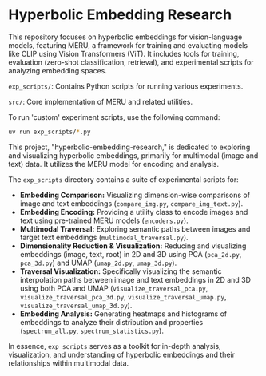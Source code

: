 # Hyperbolic Embedding Research

This repository focuses on hyperbolic embeddings for vision-language models, featuring MERU, a framework for training and evaluating models like CLIP using Vision Transformers (ViT). It includes tools for training, evaluation (zero-shot classification, retrieval), and experimental scripts for analyzing embedding spaces.

`exp_scripts/`: Contains Python scripts for running various experiments.

`src/`: Core implementation of MERU and related utilities.

To run 'custom' experiment scripts, use the following command:

```bash
uv run exp_scripts/*.py
```

This project, "hyperbolic-embedding-research," is dedicated to exploring and visualizing hyperbolic embeddings, primarily for multimodal (image and text) data. It utilizes the MERU model for encoding and analysis.

The `exp_scripts` directory contains a suite of experimental scripts for:
*   **Embedding Comparison:** Visualizing dimension-wise comparisons of image and text embeddings (`compare_img.py`, `compare_img_text.py`).
*   **Embedding Encoding:** Providing a utility class to encode images and text using pre-trained MERU models (`encoders.py`).
*   **Multimodal Traversal:** Exploring semantic paths between images and target text embeddings (`multimodal_traversal.py`).
*   **Dimensionality Reduction & Visualization:** Reducing and visualizing embeddings (image, text, root) in 2D and 3D using PCA (`pca_2d.py`, `pca_3d.py`) and UMAP (`umap_2d.py`, `umap_3d.py`).
*   **Traversal Visualization:** Specifically visualizing the semantic interpolation paths between image and text embeddings in 2D and 3D using both PCA and UMAP (`visualize_traversal_pca.py`, `visualize_traversal_pca_3d.py`, `visualize_traversal_umap.py`, `visualize_traversal_umap_3d.py`).
*   **Embedding Analysis:** Generating heatmaps and histograms of embeddings to analyze their distribution and properties (`spectrum_all.py`, `spectrum_statistics.py`).

In essence, `exp_scripts` serves as a toolkit for in-depth analysis, visualization, and understanding of hyperbolic embeddings and their relationships within multimodal data.